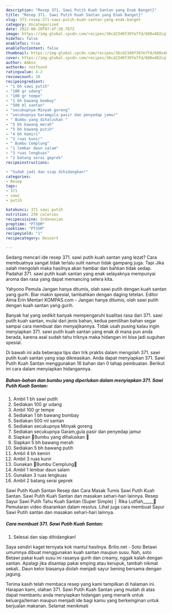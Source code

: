 ```yaml
---
description: "Resep 371. Sawi Putih Kuah Santan yang Enak Banget}"
title: "Resep 371. Sawi Putih Kuah Santan yang Enak Banget}"
slug: 373-resep-371-sawi-putih-kuah-santan-yang-enak-banget
category: Uncategorized
date: 2022-08-20T07:47:20.767Z
image: https://img-global.cpcdn.com/recipes/36cd2340f397e7fd/680x482cq70/371-sawi-putih-kuah-santan-foto-resep-utama.jpg
hideToc: false
enableToc: true
enableTocContent: false
thumbnail: https://img-global.cpcdn.com/recipes/36cd2340f397e7fd/680x482cq70/371-sawi-putih-kuah-santan-foto-resep-utama.jpg
cover: https://img-global.cpcdn.com/recipes/36cd2340f397e7fd/680x482cq70/371-sawi-putih-kuah-santan-foto-resep-utama.jpg
author: Admin
authorAv: notfound
ratingvalue: 4.2
reviewcount: 10
recipeingredient:
- "1 bh sawi putih"
- "100 gr udang"
- "100 gr tempe"
- "1 bh bawang bombay"
- "500 ml santan"
- "secukupnya Minyak goreng"
- "secukupnya Garamgula pasir dan penyedap jamur"
- " Bumbu yang dihaluskan "
- "5 bh bawang merah"
- "5 bh bawang putih"
- "4 bh kemiri"
- "3 ruas kunir"
- " Bumbu Cemplung"
- "1 lembar daun salam"
- "3 ruas lengkuas"
- "2 batang serai geprek"
recipeinstructions:

- "Sudah jadi dan siap dihidangkan!"
categories:
- Resep
tags:
- 371
- sawi
- putih

katakunci: 371 sawi putih 
nutrition: 250 calories
recipecuisine: Indonesian
preptime: "PT30M"
cooktime: "PT35M"
recipeyield: "1"
recipecategory: Dessert

---
```



Sedang mencari ide resep 371. sawi putih kuah santan yang lezat? Cara membuatnya sangat tidak terlalu sulit namun tidak gampang juga. Tapi Jika salah mengolah maka hasilnya akan hambar dan bahkan tidak sedap. Padahal 371. sawi putih kuah santan yang enak selayaknya mempunyai aroma dan rasa yang dapat memancing selera kita.


Yahyono Pemula Jangan hanya ditumis, olah sawi putih dengan kuah santan yang gurih. Biar makin spesial, tambahkan dengan daging tetelan. Editor Alma Erin Mentari KOMPAS.com - Jangan hanya ditumis, olah sawi putih dengan kuah santan yang gurih.

Banyak hal yang sedikit banyak mempengaruhi kualitas rasa dari 371. sawi putih kuah santan, mulai dari jenis bahan, kedua pemilihan bahan segar sampai cara membuat dan menyajikannya. Tidak usah pusing kalau ingin menyiapkan 371. sawi putih kuah santan yang enak di mana pun anda berada, karena asal sudah tahu triknya maka hidangan ini bisa jadi suguhan spesial.


Di bawah ini ada beberapa tips dan trik praktis dalam mengolah 371. sawi putih kuah santan yang siap dikreasikan. Anda dapat menyiapkan 371. Sawi Putih Kuah Santan menggunakan 16 bahan dan 0 tahap pembuatan. Berikut ini cara dalam menyiapkan hidangannya.

<!--inarticleads1-->

##### Bahan-bahan dan bumbu yang diperlukan dalam menyiapkan 371. Sawi Putih Kuah Santan:

1. Ambil 1 bh sawi putih
1. Sediakan 100 gr udang
1. Ambil 100 gr tempe
1. Sediakan 1 bh bawang bombay
1. Sediakan 500 ml santan
1. Sediakan secukupnya Minyak goreng
1. Sediakan secukupnya Garam,gula pasir dan penyedap jamur
1. Siapkan  🍒Bumbu yang dihaluskan 🍒
1. Siapkan 5 bh bawang merah
1. Sediakan 5 bh bawang putih
1. Ambil 4 bh kemiri
1. Ambil 3 ruas kunir
1. Gunakan  🎉Bumbu Cemplung🎉
1. Ambil 1 lembar daun salam
1. Gunakan 3 ruas lengkuas
1. Ambil 2 batang serai geprek


Sawi Putih Kuah Santan Resep dan Cara Masak Tumis Sawi Putih Kuah Santan. Sawi Putih Kuah Santan dan masakan sehari-hari lainnya. Resep Sayur Sawi Putih Tahu Kuah Santan (Super Simple) │ Rika Lutfiah_____🎥 Pemutaran video disarankan dalam resolus. Lihat juga cara membuat Sayur Sawi Putih santan dan masakan sehari-hari lainnya. 

<!--inarticleads2-->

##### Cara membuat 371. Sawi Putih Kuah Santan:


1. Selesai dan siap dihidangkan!

Saya sendiri kaget ternyata kok mantul hasilnya. Brilio.net - Soto Betawi umumnya dibuat menggunakan kuah santan maupun susu. Nah, soto Betawi pakai kuah susu ini rasanya gurih dan creamy, nggak kalah dengan santan. Apalagi jika disantap pakai emping atau kerupuk, tambah nikmat sekali.. Daun kelor biasanya diolah menjadi sayur bening bersama dengan jagung. 

Terima kasih telah membaca resep yang kami tampilkan di halaman ini. Harapan kami, olahan 371. Sawi Putih Kuah Santan yang mudah di atas dapat membantu anda menyiapkan hidangan yang menarik untuk keluarga/teman maupun menjadi ide bagi kamu yang berkeinginan untuk berjualan makanan. Selamat menikmati
